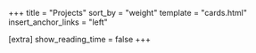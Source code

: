 +++
title = "Projects"
sort_by = "weight"
template = "cards.html"
insert_anchor_links = "left"

[extra]
show_reading_time = false
+++

